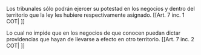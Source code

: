 Los tribunales sólo podrán ejercer su potestad en los negocios y dentro del territorio que la ley les hubiere respectivamente asignado. [[Art. 7 inc. 1 COT| ]]

Lo cual no impide que en los negocios de que conocen puedan dictar providencias que hayan de llevarse a efecto en otro territorio. [[Art. 7 inc. 2 COT| ]]